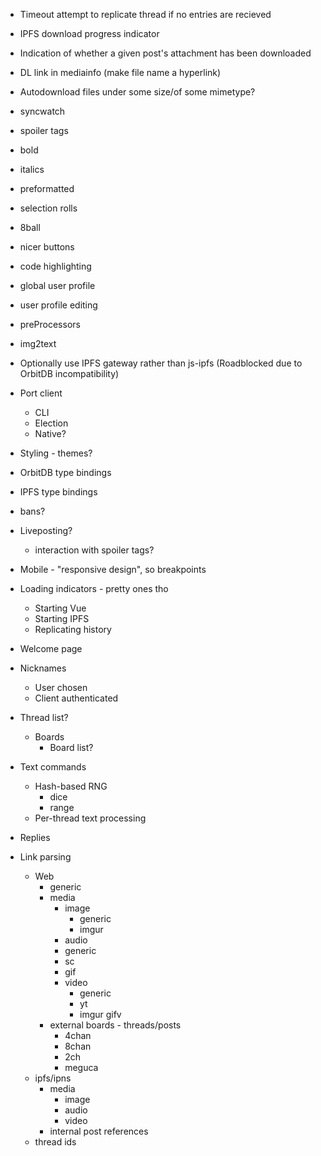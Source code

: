 - Timeout attempt to replicate thread if no entries are recieved
- IPFS download progress indicator
- Indication of whether a given post's attachment has been downloaded
- DL link in mediainfo (make file name a hyperlink)
- Autodownload files under some size/of some mimetype?

- syncwatch
- spoiler tags
- bold
- italics
- preformatted
- selection rolls
- 8ball

- nicer buttons
- code highlighting
- global user profile
- user profile editing
- preProcessors
- img2text

- Optionally use IPFS gateway rather than js-ipfs (Roadblocked due to OrbitDB incompatibility)
- Port client
  - CLI
  - Election
  - Native?


- Styling - themes?

- OrbitDB type bindings
- IPFS type bindings
- bans?
- Liveposting?
  - interaction with spoiler tags?
- Mobile - "responsive design", so breakpoints
- Loading indicators - pretty ones tho
  - Starting Vue
  - Starting IPFS
  - Replicating history
- Welcome page
- Nicknames
  - User chosen
  - Client authenticated
- Thread list?
  - Boards
    - Board list?
- Text commands
  - Hash-based RNG
    - dice
    - range
  - Per-thread text processing
- Replies
- Link parsing
  - Web
    - generic
    - media
      - image
        - generic
        - imgur
      - audio
       - generic
       - sc
      - gif
      - video
        - generic
        - yt
        - imgur gifv
    - external boards - threads/posts
      - 4chan
      - 8chan
      - 2ch
      - meguca
  - ipfs/ipns
    - media
      - image
      - audio
      - video
    - internal post references
  - thread ids